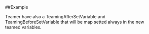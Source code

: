 
<!---
FrozenIsBool True
-->

##Example

Teamer have also a TeamingAfterSetVariable and TeamingBeforeSetVariable that will be map setted always in the new teamed variables.